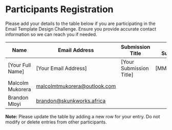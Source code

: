 # Participants Registration

Please add your details to the table below if you are participating in the Email Template Design Challenge. Ensure you provide accurate contact information so we can reach you if needed.

| Name                | Email Address                 | Submission Title        | Date Submitted |
|---------------------|-------------------------------|-------------------------|----------------|
| [Your Full Name]    | [Your Email Address]          | [Your Submission Title] | [MM/DD/YYYY]   |
|  Malcolm Mukorera   | malcolmtmukorera@outlook.com  |                         |     
|  Brandon Mloyi      | brandon@skunkworks.africa     |                         |             |

**Note:** Please update the table by adding a new row for your entry. Do not modify or delete entries from other participants.
